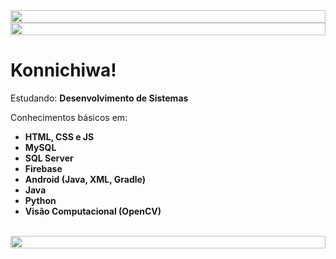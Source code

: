 <img src="https://user-images.githubusercontent.com/67590378/98765228-66c5e080-23bc-11eb-81f8-f59e80cefc38.png" height="20px" width="100%" align="top">
<img src="https://user-images.githubusercontent.com/67590378/108612162-a9885300-73c4-11eb-9550-65555f595427.png" height="20px" width="100%" align="top">

# Konnichiwa! 

Estudando: <strong>Desenvolvimento de Sistemas </strong>

Conhecimentos básicos em:

  - <strong>HTML, CSS e JS</strong>
  - <strong>MySQL</strong>
  - <strong>SQL Server</strong>
  - <strong>Firebase</strong>
  - <strong>Android (Java, XML, Gradle)</strong>
  - <strong>Java</strong>
  - <strong>Python</strong>
  - <strong>Visão Computacional (OpenCV)</strong>
  
  <br>
  
  
<img src="https://user-images.githubusercontent.com/67590378/98765228-66c5e080-23bc-11eb-81f8-f59e80cefc38.png" height="20px" width="100%" align="bottom">

<!--
**Thigos/Thigos** is a ✨ _special_ ✨ repository because its `README.md` (this file) appears on your GitHub profile.

Here are some ideas to get you started:

- 🔭 I’m currently working on ...
- 🌱 I’m currently learning ...
- 👯 I’m looking to collaborate on ...
- 🤔 I’m looking for help with ...
- 💬 Ask me about ...
- 📫 How to reach me: ...
- 😄 Pronouns: ...
- ⚡ Fun fact: ...
-->
